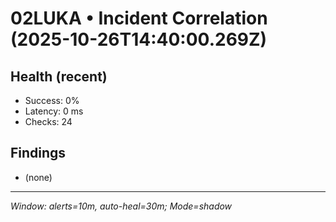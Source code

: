 # 02LUKA • Incident Correlation (2025-10-26T14:40:00.269Z)

## Health (recent)
- Success: 0%
- Latency: 0 ms
- Checks: 24

## Findings
- (none)

---
_Window: alerts=10m, auto-heal=30m; Mode=shadow_